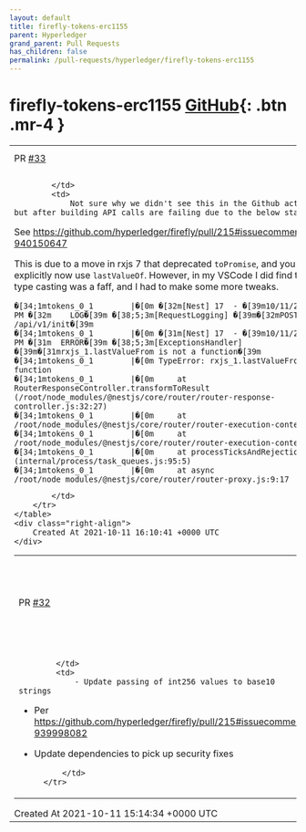 ```yaml
---
layout: default
title: firefly-tokens-erc1155
parent: Hyperledger
grand_parent: Pull Requests
has_children: false
permalink: /pull-requests/hyperledger/firefly-tokens-erc1155
---
```


# firefly-tokens-erc1155 <span class="fs-3 right-align">[GitHub](https://github.com/hyperledger/firefly-tokens-erc1155){: .btn .mr-4 }</span>


<div>
    <table>
        <tr>
            <td>
                PR <a href="https://github.com/hyperledger/firefly-tokens-erc1155/pull/33" class=".btn">#33</a>
            </td>
            <td>
                <b>
                    Rsjx version
                </b>
            </td>
        </tr>
        <tr>
            <td>
                
            </td>
            <td>
                Not sure why we didn't see this in the Github actions builds, but after building API calls are failing due to the below stack.
See https://github.com/hyperledger/firefly/pull/215#issuecomment-940150647

This is due to a move in rxjs 7 that deprecated `toPromise`, and you should explicitly now use `lastValueOf`.
However, in my VSCode I did find the automatic type casting was a faff, and I had to make some more tweaks.

```
�[34;1mtokens_0_1        |�[0m �[32m[Nest] 17  - �[39m10/11/2021, 3:52:08 PM �[32m    LOG�[39m �[38;5;3m[RequestLogging] �[39m�[32mPOST /api/v1/init�[39m
�[34;1mtokens_0_1        |�[0m �[31m[Nest] 17  - �[39m10/11/2021, 3:52:08 PM �[31m  ERROR�[39m �[38;5;3m[ExceptionsHandler] �[39m�[31mrxjs_1.lastValueFrom is not a function�[39m
�[34;1mtokens_0_1        |�[0m TypeError: rxjs_1.lastValueFrom is not a function
�[34;1mtokens_0_1        |�[0m     at RouterResponseController.transformToResult (/root/node_modules/@nestjs/core/router/router-response-controller.js:32:27)
�[34;1mtokens_0_1        |�[0m     at /root/node_modules/@nestjs/core/router/router-execution-context.js:173:52
�[34;1mtokens_0_1        |�[0m     at /root/node_modules/@nestjs/core/router/router-execution-context.js:47:19
�[34;1mtokens_0_1        |�[0m     at processTicksAndRejections (internal/process/task_queues.js:95:5)
�[34;1mtokens_0_1        |�[0m     at async /root/node_modules/@nestjs/core/router/router-proxy.js:9:17
```
            </td>
        </tr>
    </table>
    <div class="right-align">
        Created At 2021-10-11 16:10:41 +0000 UTC
    </div>
</div>

<div>
    <table>
        <tr>
            <td>
                PR <a href="https://github.com/hyperledger/firefly-tokens-erc1155/pull/32" class=".btn">#32</a>
            </td>
            <td>
                <b>
                    Use strings to pass all values, as they are uint256
                </b>
            </td>
        </tr>
        <tr>
            <td>
                
            </td>
            <td>
                - Update passing of int256 values to base10 strings
  - Per https://github.com/hyperledger/firefly/pull/215#issuecomment-939998082
- Update dependencies to pick up security fixes 

            </td>
        </tr>
    </table>
    <div class="right-align">
        Created At 2021-10-11 15:14:34 +0000 UTC
    </div>
</div>

